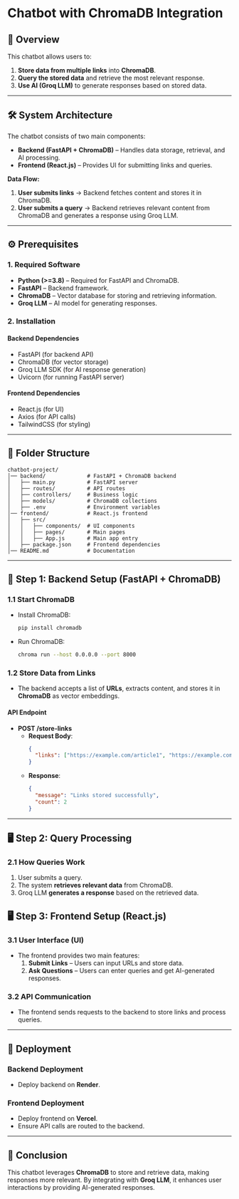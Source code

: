 # **Chatbot with ChromaDB Integration**

## **📌 Overview**

This chatbot allows users to:

1. **Store data from multiple links** into **ChromaDB**.
2. **Query the stored data** and retrieve the most relevant response.
3. **Use AI (Groq LLM)** to generate responses based on stored data.

---

## **🛠 System Architecture**

The chatbot consists of two main components:

- **Backend (FastAPI + ChromaDB)** – Handles data storage, retrieval, and AI processing.
- **Frontend (React.js)** – Provides UI for submitting links and queries.

**Data Flow:**

1. **User submits links** → Backend fetches content and stores it in ChromaDB.
2. **User submits a query** → Backend retrieves relevant content from ChromaDB and generates a response using Groq LLM.

---

## **⚙️ Prerequisites**

### **1. Required Software**

- **Python (>=3.8)** – Required for FastAPI and ChromaDB.
- **FastAPI** – Backend framework.
- **ChromaDB** – Vector database for storing and retrieving information.
- **Groq LLM** – AI model for generating responses.

### **2. Installation**

#### **Backend Dependencies**

- FastAPI (for backend API)
- ChromaDB (for vector storage)
- Groq LLM SDK (for AI response generation)
- Uvicorn (for running FastAPI server)

#### **Frontend Dependencies**

- React.js (for UI)
- Axios (for API calls)
- TailwindCSS (for styling)

---

## **📂 Folder Structure**

```
chatbot-project/
│── backend/             # FastAPI + ChromaDB backend
│   ├── main.py          # FastAPI server
│   ├── routes/          # API routes
│   ├── controllers/     # Business logic
│   ├── models/          # ChromaDB collections
│   ├── .env             # Environment variables
│── frontend/            # React.js frontend
│   ├── src/
│   │   ├── components/  # UI components
│   │   ├── pages/       # Main pages
│   │   ├── App.js       # Main app entry
│   ├── package.json     # Frontend dependencies
│── README.md            # Documentation
```

---

## **🚀 Step 1: Backend Setup (FastAPI + ChromaDB)**

### **1.1 Start ChromaDB**

- Install ChromaDB:
  ```sh
  pip install chromadb
  ```
- Run ChromaDB:
  ```sh
  chroma run --host 0.0.0.0 --port 8000
  ```

### **1.2 Store Data from Links**

- The backend accepts a list of **URLs**, extracts content, and stores it in **ChromaDB** as vector embeddings.

#### **API Endpoint**

- **POST /store-links**
  - **Request Body**:
    ```json
    {
      "links": ["https://example.com/article1", "https://example.com/article2"]
    }
    ```
  - **Response**:
    ```json
    {
      "message": "Links stored successfully",
      "count": 2
    }
    ```

---

## **🖥 Step 2: Query Processing**

### **2.1 How Queries Work**

1. User submits a query.
2. The system **retrieves relevant data** from ChromaDB.
3. Groq LLM **generates a response** based on the retrieved data.

## **🖥 Step 3: Frontend Setup (React.js)**

### **3.1 User Interface (UI)**

- The frontend provides two main features:
  1. **Submit Links** – Users can input URLs and store data.
  2. **Ask Questions** – Users can enter queries and get AI-generated responses.

### **3.2 API Communication**

- The frontend sends requests to the backend to store links and process queries.

---

## **🔧 Deployment**

### **Backend Deployment**

- Deploy backend on **Render**.

### **Frontend Deployment**

- Deploy frontend on **Vercel**.
- Ensure API calls are routed to the backend.

---

## **📌 Conclusion**

This chatbot leverages **ChromaDB** to store and retrieve data, making responses more relevant. By integrating with **Groq LLM**, it enhances user interactions by providing AI-generated responses.
